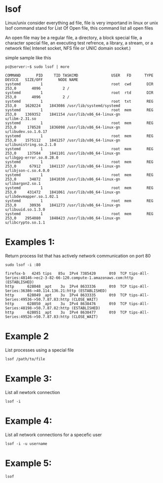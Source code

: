 # lsof

Linux/unix consider everything ad file, file is very importand in linux or unix
lsof command stand for List Of Open file, this command list all open files

An open file may be a regular file, a directory, a block special file, a character special file, an executing test refrence, a library, a stream, or a network file( Intenet socket, NFS file or UNIC domain socket.)

simple sample like this
```
pc@server:~$ sudo lsof | more

COMMAND       PID     TID TASKCMD               USER   FD      TYPE             DEVICE   SIZE/OFF       NODE NAME
systemd         1                               root  cwd       DIR              253,0       4096          2 /
systemd         1                               root  rtd       DIR              253,0       4096          2 /
systemd         1                               root  txt       REG              253,0    1620224    1843086 /usr/lib/systemd/systemd
systemd         1                               root  mem       REG              253,0    1369352    1841154 /usr/lib/x86_64-linux-gn
u/libm-2.31.so
systemd         1                               root  mem       REG              253,0     178528    1836098 /usr/lib/x86_64-linux-gn
u/libudev.so.1.6.17
systemd         1                               root  mem       REG              253,0    1575112    1841257 /usr/lib/x86_64-linux-gn
u/libunistring.so.2.1.0
systemd         1                               root  mem       REG              253,0     137584    1841101 /usr/lib/x86_64-linux-gn
u/libgpg-error.so.0.28.0
systemd         1                               root  mem       REG              253,0      67912    1841137 /usr/lib/x86_64-linux-gn
u/libjson-c.so.4.0.0
systemd         1                               root  mem       REG              253,0      34872    1841030 /usr/lib/x86_64-linux-gn
u/libargon2.so.1
systemd         1                               root  mem       REG              253,0     431472    1841061 /usr/lib/x86_64-linux-gn
u/libdevmapper.so.1.02.1
systemd         1                               root  mem       REG              253,0      30936    1841273 /usr/lib/x86_64-linux-gn
u/libuuid.so.1.3.0
systemd         1                               root  mem       REG              253,0    2954080    1848423 /usr/lib/x86_64-linux-gn
u/libcrypto.so.1.1

```

# Examples 1:

Return process list that has actively network communication on port 80

```
sudo lsof -i :80

firefox-b   4245 tips   85u  IPv4 7385420      0t0  TCP tips-All-Series:48146->ec2-3-82-66-120.compute-1.amazonaws.com:http (ESTABLISHED)
http      628048 _apt    3u  IPv4 8633336      0t0  TCP tips-All-Series:36386->40.114.136.21:http (ESTABLISHED)
http      628049 _apt    3u  IPv4 8633335      0t0  TCP tips-All-Series:49536->50.7.87.83:http (CLOSE_WAIT)
http      628050 _apt    3u  IPv4 8638476      0t0  TCP tips-All-Series:48198->50.7.87.82:http (ESTABLISHED)
http      628051 _apt    3u  IPv4 8638477      0t0  TCP tips-All-Series:49526->50.7.87.83:http (CLOSE_WAIT)

```

# Example 2

List processes using a special file
```
lsof /path/to/file

```
# Example 3:
List all newtork connection
```
lsof -i
```

# Example 4:
List all network connections for a specefic user
```
lsof -i -u username

```
# Example 5:
```
lsof 
```

